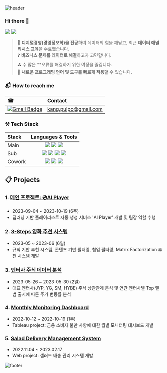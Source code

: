 ![header](https://capsule-render.vercel.app/api?type=waving&color=auto&height=300&section=header&text=Welcome&fontSize=90&animation=fadeIn&fontAlignY=38&desc=HAYOUNG's%20GitHub%20Portfolio&descAlignY=51&descAlign=62)

### Hi there 👋 
[<img src="https://img.shields.io/badge/Tistory-EA4335?style=flat-square&logo=tistory&logoColor=white"/>](https://openthehabang.tistory.com/)
[<img src="https://img.shields.io/badge/Notion-000000?style=flat-square&logo=notion&logoColor=white"/>](https://habang125.notion.site/HAYOUNG-KANG-PORTFOLIO-19884927cfef45a69fd251f870427d3f?pvs=4)

> 🏫 **디지털경영(경영정보학)을 전공**하여 데이터의 힘을 깨닫고, 최근 **데이터 애널리시스 교육**을 수료했습니다. <br>
> ❓ **비즈니스 문제를 데이터로 해결**하고자 고민합니다. <br>
> ⛳ 수 많은 **오류를 해결하기 위한 여정을 즐깁니다. <br>
> 🔨 **새로운 프로그래밍 언어 및 도구를 빠르게 적용**할 수 있습니다.

### 📬 How to reach me
|☎|Contact|
|:---|:---|
|[![Gmail Badge](https://img.shields.io/badge/Gmail-d14836?style=flat-square&logo=Gmail&logoColor=white&link=mailto:kang.pulpo@gmail.com)](mailto:kang.pulpo@gmail.com)|kang.pulpo@gmail.com|

### ⚒ Tech Stack
|Stack|Languages & Tools|
|:---|:---:|
|Main|<img src="https://img.shields.io/badge/python-3776AB?style=for-the-badge&logo=python&logoColor=white"> <img src="https://img.shields.io/badge/mysql-4479A1?style=for-the-badge&logo=mysql&logoColor=white"> <img src="https://img.shields.io/badge/tensorflow-FF6F00?style=for-the-badge&logo=tensorflow&logoColor=white"> |
|Sub|<img src="https://img.shields.io/badge/django-092E20?style=for-the-badge&logo=django&logoColor=white"> <img src="https://img.shields.io/badge/AWS-232F3E?style=for-the-badge&logo=amazonaws&logoColor=white"> <img src="https://img.shields.io/badge/R-276DC3?style=for-the-badge&logo=R&logoColor=white"> <img src="https://img.shields.io/badge/tableau-E97627?style=for-the-badge&logo=tableau&logoColor=white">
|Cowork|<img src="https://img.shields.io/badge/git-F05032?style=for-the-badge&logo=git&logoColor=white"> <img src="https://img.shields.io/badge/github-181717?style=for-the-badge&logo=github&logoColor=white"> <img src="https://img.shields.io/badge/notion-000000?style=for-the-badge&logo=notion&logoColor=white">

## 📋 Projects
### 1. [메인 프로젝트: 💿AI Player ](https://github.com/pulpo125/AIPlayer_Pling.git)
- 2023-09-04 ~ 2023-10-19 (6주)
- 딥러닝 기반 플레이리스트 자동 생성 서비스 'AI Player' 개발 및 팀장 역할 수행

### 2. [3-Steps 영화 추천 시스템](https://github.com/pulpo125/mini_Movie_Reco.git)
- 2023-05 ~ 2023-06 (6일)
- 규칙 기반 추천 시스템, 콘텐츠 기반 필터링, 협업 필터링, Matrix Factorization 추천 시스템 개발

### 3. [엔터사 주식 데이터 분석](https://github.com/pulpo125/mini_Stock_Analysis.git)
- 2023-05-26 ~ 2023-05-30 (2일)
- 대표 엔터사(JYP, YG, SM, HYBE) 주식 상관관계 분석 및 연간 엔터사별 Top 앨범 출시에 따른 주가 변동률 분석

### 4. [Monthly Monitoring Dashboard](https://github.com/pulpo125/pulpo125/blob/main/Monthly_Monitoring_Dashboard.md)
- 2022-10-12 ~ 2022-10-19 (1주)
- Tableau project: 금융 소비자 불만 사항에 대한 월별 모니터링 대시보드 개발

### 5. [Salad Delivery Management System](https://github.com/pulpo125/hada_farmkit.git)
- 2022.11.04 ~ 2023.02.17
- Web project: 샐러드 배송 관리 시스템 개발
  
![footer](https://capsule-render.vercel.app/api?type=waving&color=auto&height=100&section=footer)

